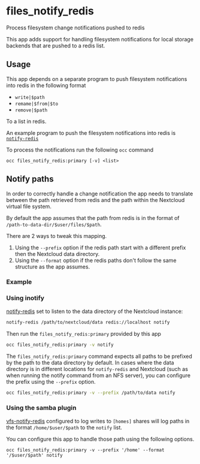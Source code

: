 # files_notify_redis

Process filesystem change notifications pushed to redis

This app adds support for handling filesystem notifications for local storage backends that are pushed to a redis list.

## Usage

This app depends on a separate program to push filesystem notifications into redis in the following format

- `write|$path`
- `remame|$from|$to`
- `remove|$path`

To a list in redis.

An example program to push the filesystem notifications into redis is [`notify-redis`](https://github.com/icewind1991/notify-redis)

To process the notifications run the following `occ` command

```
occ files_notify_redis:primary [-v] <list>
```

## Notify paths

In order to correctly handle a change notification the app needs to translate between the path retrieved from redis and the path within the Nextcloud virtual file system.

By default the app assumes that the path from redis is in the format of `/path-to-data-dir/$user/files/$path`.

There are 2 ways to tweak this mapping.

1. Using the `--prefix` option if the redis path start with a different prefix then the Nextcloud data directory.
2. Using the `--format` option if the redis paths don't follow the same structure as the app assumes.

### Example

### Using inotify

[notify-redis](https://github.com/icewind1991/notify-redis) set to listen to the data directory of the Nextcloud instance:

```bash
notify-redis /path/to/nextcloud/data redis://localhost notify
```

Then run the `files_notify_redis:primary` provided by this app

```bash
occ files_notify_redis:primary -v notify
```

The `files_notify_redis:primary` command expects all paths to be prefixed by the path to the data directory by default.
In cases where the data directory is in different locations for `notify-redis` and Nextcloud (such as when running the notify command from an NFS server), you can configure the prefix using the `--prefix` option.

```bash
occ files_notify_redis:primary -v --prefix /path/to/data notify
```

### Using the samba plugin

[vfs-notify-redis](https://github.com/icewind1991/samba_vfs_notify_redis) configured to log writes to `[homes]` shares will log paths in the format `/home/$user/$path` to the `notify` list.

You can configure this app to handle those path using the following options.

```
occ files_notify_redis:primary -v --prefix '/home' --format '/$user/$path' notify
```
